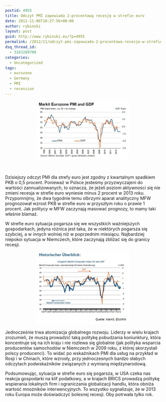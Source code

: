 ```yaml
---
postid: 4955
title: Odczyt PMI zapowiada 2-procentową recesję w strefie euro
date: 2012-11-06T10:27:56+00:00
author: rybinski
layout: post
guid: http://www.rybinski.eu/?p=4955
permalink: /2012/11/odczyt-pmi-zapowiada-2-procentowa-recesje-w-strefie-euro/
dsq_thread_id:
  - 3163289709
categories:
  - Uncategorized
tags:
  - eurozone
  - Germany
  - PMI
  - recession
---
```

<p style="text-align: center;">
  <a href="/uploads/2012/11/PMI_euro_10_2012.jpg"><img class="size-medium wp-image-4956 aligncenter" title="PMI_euro_10_2012" src="/uploads/2012/11/PMI_euro_10_2012-300x190.jpg" alt="" width="300" height="190" /></a>
</p>

 

Dzisiejszy odczyt PMI dla strefy euro jest zgodny z kwartalnym spadkiem PKB o 0,5 procent. Ponieważ w Polsce jesteśmy przyzwyczajeni do wartości zannualizowanych, to oznacza, że jeżeli poziom aktywności się nie zmieni recesja w strefie euro wyniesie minus 2 procent w 2013 roku. Przypomnijmy, że dwa tygodnie temu olbrzymi aparat analityczny MFW prognozował wzrost PKB w strefie euro w przyszłym roku o prawie 1 procent. Jak politycy w MFW zaczynają masować prognozy, to mamy taki właśnie blamaż.

W strefie euro sytuacja pogarsza się we wszystkich ważniejszych gospodarkach, jedyna różnica jest taka, że w niektórych pogarsza się szybciej, a w innych wolniej niż w poprzednim miesiącu. Najbardziej niepokoi sytuacja w Niemczech, które zaczynają zbliżać się do granicy recesji.

<!--more-->

<p style="text-align: center;">
  <a href="/uploads/2012/11/PMI_Germany_10_2012.jpg"><img class="size-medium wp-image-4957 aligncenter" title="PMI_Germany_10_2012" src="/uploads/2012/11/PMI_Germany_10_2012-300x235.jpg" alt="" width="300" height="235" /></a>
</p>

Jednocześnie trwa atomizacja globalnego rozwoju. Liderzy w wielu krajach zrozumieli, że muszą prowadzić taką politykę pobudzania koniunktury, która koncentruje się na ich kraju i nie rozlewa się globalnie (jak polityka wsparcia producentów samochodów w Niemczech w 2009 roku, z której skorzystali polscy producenci). To widać po wskaźnikach PMI dla usług na przykład w Rosji i w Chinach, które wzrosły, przy jednoczesnych bardzo słabych odczytach podwskaźników związanych z wymianą międzynarodową.

Podsumowując, sytuacja w strefie euro się pogarsza, w USA czeka nas reakcja gospodarki na klif podatkowy, a w krajach BRICS prowadzą politykę wspierania lokalnych firm i ograniczania globalizacji handlu, która obniża wartość mnożników interwencyjnych. To wszystko sygnalizuje, że w 2013 roku Europa może doświadczyć bolesnej recesji. Oby potrwała tylko rok.

 
